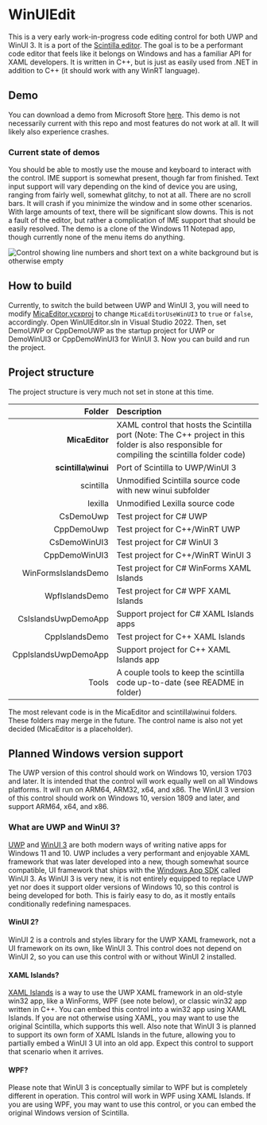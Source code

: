 # WinUIEdit
This is a very early work-in-progress code editing control for both UWP and WinUI 3. It is a port of the [Scintilla editor](https://www.scintilla.org). The goal is to be a performant code editor that feels like it belongs on Windows and has a familiar API for XAML developers. It is written in C++, but is just as easily used from .NET in addition to C++ (it should work with any WinRT language).

## Demo
You can download a demo from Microsoft Store [here](https://www.microsoft.com/store/apps/9PGZBDP9PSPF). This demo is not necessarily current with this repo and most features do not work at all. It will likely also experience crashes.

### Current state of demos
You should be able to mostly use the mouse and keyboard to interact with the control. IME support is somewhat present, though far from finished. Text input support will vary depending on the kind of device you are using, ranging from fairly well, somewhat glitchy, to not at all. There are no scroll bars. It will crash if you minimize the window and in some other scenarios. With large amounts of text, there will be significant slow downs. This is not a fault of the editor, but rather a complication of IME support that should be easily resolved. The demo is a clone of the Windows 11 Notepad app, though currently none of the menu items do anything.

![Control showing line numbers and short text on a white background but is otherwise empty](https://user-images.githubusercontent.com/18747724/157655089-aab93167-1ee4-4809-8bb1-2b9911e93116.png)

## How to build
Currently, to switch the build between UWP and WinUI 3, you will need to modify [MicaEditor.vcxproj](https://github.com/BreeceW/WinUIEdit/blob/main/MicaEditor/MicaEditor.vcxproj) to change `MicaEditorUseWinUI3` to `true` or `false`, accordingly.
Open WinUIEditor.sln in Visual Studio 2022. Then, set DemoUWP or CppDemoUWP as the startup project for UWP or DemoWinUI3 or CppDemoWinUI3 for WinUI 3. Now you can build and run the project.

## Project structure
The project structure is very much not set in stone at this time.

|Folder|Description|
|-:|:-|
|**MicaEditor**|XAML control that hosts the Scintilla port (Note: The C++ project in this folder is also responsible for compiling the scintilla folder code)|
|**scintilla\winui**|Port of Scintilla to UWP/WinUI 3|
|scintilla|Unmodified Scintilla source code with new winui subfolder|
|lexilla|Unmodified Lexilla source code|
|CsDemoUwp|Test project for C# UWP|
|CppDemoUwp|Test project for C++/WinRT UWP|
|CsDemoWinUI3|Test project for C# WinUI 3|
|CppDemoWinUI3|Test project for C++/WinRT WinUI 3|
|WinFormsIslandsDemo|Test project for C# WinForms XAML Islands|
|WpfIslandsDemo|Test project for C# WPF XAML Islands|
|CsIslandsUwpDemoApp|Support project for C# XAML Islands apps|
|CppIslandsDemo|Test project for C++ XAML Islands|
|CppIslandsUwpDemoApp|Support project for C++ XAML Islands app|
|Tools|A couple tools to keep the scintilla code up-to-date (see README in folder)|

The most relevant code is in the MicaEditor and scintilla\winui folders. These folders may merge in the future. The control name is also not yet decided (MicaEditor is a placeholder).

## Planned Windows version support
The UWP version of this control should work on Windows 10, version 1703 and later. It is intended that the control will work equally well on all Windows platforms. It will run on ARM64, ARM32, x64, and x86. The WinUI 3 version of this control should work on Windows 10, version 1809 and later, and support ARM64, x64, and x86.

### What are UWP and WinUI 3?
[UWP](https://docs.microsoft.com/en-us/windows/uwp/) and [WinUI 3](https://docs.microsoft.com/en-us/windows/apps/winui/winui3/) are both modern ways of writing native apps for Windows 11 and 10. UWP includes a very performant and enjoyable XAML framework that was later developed into a new, though somewhat source compatible, UI framework that ships with the [Windows App SDK](https://docs.microsoft.com/en-us/windows/apps/windows-app-sdk/) called WinUI 3. As WinUI 3 is very new, it is not entirely equipped to replace UWP yet nor does it support older versions of Windows 10, so this control is being developed for both. This is fairly easy to do, as it mostly entails conditionally redefining namespaces.

#### WinUI 2?
WinUI 2 is a controls and styles library for the UWP XAML framework, not a UI framework on its own, like WinUI 3.
This control does not depend on WinUI 2, so you can use this control with or without WinUI 2 installed.

#### XAML Islands?
[XAML Islands](https://docs.microsoft.com/en-us/windows/apps/desktop/modernize/xaml-islands) is a way to use the UWP XAML framework
in an old-style win32 app, like a WinForms, WPF (see note below), or classic win32 app written in C++. You can embed this control into a win32 app using XAML Islands. If you are not otherwise using XAML, you may want to use the original Scintilla, which supports this well.
Also note that WinUI 3 is planned to support its own form of XAML Islands in the future, allowing you to partially embed a WinUI 3 UI into an old app. Expect this control to support that scenario when it arrives.

#### WPF?
Please note that WinUI 3 is conceptually similar to WPF but is completely different in operation.
This control will work in WPF using XAML Islands.
If you are using WPF, you may want to use this control, or you can embed the original Windows version of Scintilla.
